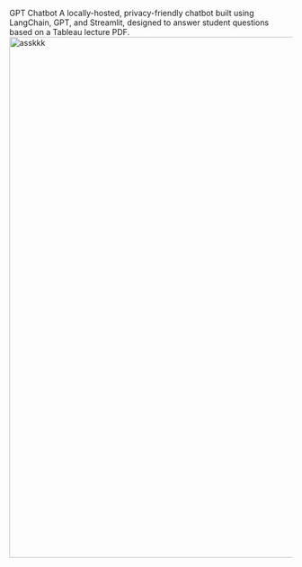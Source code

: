 GPT Chatbot
A locally-hosted, privacy-friendly chatbot built using LangChain, GPT, and Streamlit, designed to answer student questions based on a Tableau lecture PDF.
<img width="926" alt="asskkk" src="https://github.com/user-attachments/assets/fcdbe8be-8bb4-47e8-9f3b-20ab51e762d0" />
